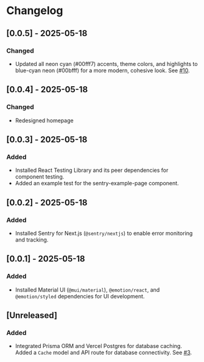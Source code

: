 # Changelog

## [0.0.5] - 2025-05-18
### Changed
- Updated all neon cyan (#00fff7) accents, theme colors, and highlights to blue-cyan neon (#00bfff) for a more modern, cohesive look. See [#10](https://github.com/Justinn/commandnet/issues/10).

## [0.0.4] - 2025-05-18
### Changed
- Redesigned homepage

## [0.0.3] - 2025-05-18
### Added
- Installed React Testing Library and its peer dependencies for component testing.
- Added an example test for the sentry-example-page component.

## [0.0.2] - 2025-05-18
### Added
- Installed Sentry for Next.js (`@sentry/nextjs`) to enable error monitoring and tracking.

## [0.0.1] - 2025-05-18
### Added
- Installed Material UI (`@mui/material`), `@emotion/react`, and `@emotion/styled` dependencies for UI development.

## [Unreleased]
### Added
- Integrated Prisma ORM and Vercel Postgres for database caching. Added a `Cache` model and API route for database connectivity. See [#3](https://github.com/Justinn/commandnet/issues/3). 